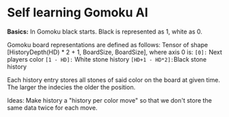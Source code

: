 # Self learning Gomoku AI

**Basics:**
In Gomoku black starts.
Black is represented as 1, white as 0.

Gomoku board representations are defined as follows:
Tensor of shape [HistoryDepth(HD) * 2 + 1, BoardSize, BoardSize], where axis 0 is:
`[0]:`          Next players color
`[1 - HD]:`     White stone history
`[HD+1 - HD*2]:`Black stone history

Each history entry stores all stones of said color on the board at given time.
The larger the indecies the older the position.

Ideas:
Make history a "history per color move" so that we don't store the same data twice for each move.